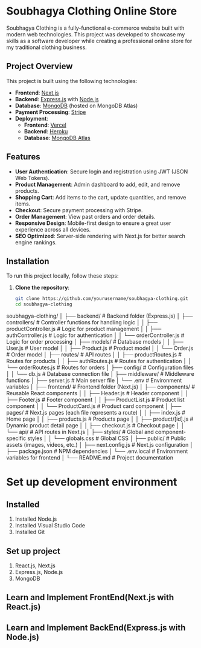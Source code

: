 # Soubhagya Clothing Online Store

Soubhagya Clothing is a fully-functional e-commerce website built with modern web technologies. This project was developed to showcase my skills as a software developer while creating a professional online store for my traditional clothing business.

## Project Overview

This project is built using the following technologies:

- **Frontend**: [Next.js](https://nextjs.org/)
- **Backend**: [Express.js](https://expressjs.com/) with [Node.js](https://nodejs.org/)
- **Database**: [MongoDB](https://www.mongodb.com/) (hosted on MongoDB Atlas)
- **Payment Processing**: [Stripe](https://stripe.com/)
- **Deployment**:
  - **Frontend**: [Vercel](https://vercel.com/)
  - **Backend**: [Heroku](https://www.heroku.com/)
  - **Database**: [MongoDB Atlas](https://www.mongodb.com/cloud/atlas)

## Features

- **User Authentication**: Secure login and registration using JWT (JSON Web Tokens).
- **Product Management**: Admin dashboard to add, edit, and remove products.
- **Shopping Cart**: Add items to the cart, update quantities, and remove items.
- **Checkout**: Secure payment processing with Stripe.
- **Order Management**: View past orders and order details.
- **Responsive Design**: Mobile-first design to ensure a great user experience across all devices.
- **SEO Optimized**: Server-side rendering with Next.js for better search engine rankings.

## Installation

To run this project locally, follow these steps:

1. **Clone the repository**:
   ```bash
   git clone https://github.com/yourusername/soubhagya-clothing.git
   cd soubhagya-clothing

soubhagya-clothing/
│
├── backend/                      # Backend folder (Express.js)
│   ├── controllers/              # Controller functions for handling logic
│   │   ├── productController.js  # Logic for product management
│   │   ├── authController.js     # Logic for authentication
│   │   └── orderController.js    # Logic for order processing
│   ├── models/                   # Database models
│   │   ├── User.js               # User model
│   │   ├── Product.js            # Product model
│   │   └── Order.js              # Order model
│   ├── routes/                   # API routes
│   │   ├── productRoutes.js      # Routes for products
│   │   ├── authRoutes.js         # Routes for authentication
│   │   └── orderRoutes.js        # Routes for orders
│   ├── config/                   # Configuration files
│   │   └── db.js                 # Database connection file
│   ├── middleware/               # Middleware functions
│   ├── server.js                 # Main server file
│   └── .env                      # Environment variables
│
├── frontend/                     # Frontend folder (Next.js)
│   ├── components/               # Reusable React components
│   │   ├── Header.js             # Header component
│   │   ├── Footer.js             # Footer component
│   │   ├── ProductList.js        # Product list component
│   │   └── ProductCard.js        # Product card component
│   ├── pages/                    # Next.js pages (each file represents a route)
│   │   ├── index.js              # Home page
│   │   ├── products.js           # Products page
│   │   ├── product/[id].js       # Dynamic product detail page
│   │   ├── checkout.js           # Checkout page
│   │   └── api/                  # API routes in Next.js
│   ├── styles/                   # Global and component-specific styles
│   │   └── globals.css           # Global CSS
│   ├── public/                   # Public assets (images, videos, etc.)
│   ├── next.config.js            # Next.js configuration
│   ├── package.json              # NPM dependencies
│   └── .env.local                # Environment variables for frontend
│
└── README.md                     # Project documentation

# Set up development environment



## Installed 
1. Installed Node.js
2. Installed Visual Studio Code
3. Installed Git

## Set up project
1. React.js, Next.js
2. Express.js, Node.js
3. MongoDB

## Learn and Implement FrontEnd(Next.js with React.js)

## Learn and Implement BackEnd(Express.js with Node.js)
